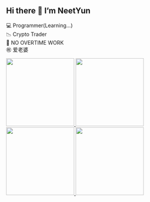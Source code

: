 ## Hi there 👋 I’m NeetYun
💻 Programmer(Learning...)  
📉 Crypto Trader  
🚫 NO OVERTIME WORK  
㊗️ 爱老婆  


<a href="https://github.com/Alexis-Zhang0812/github-readme-stats#gh-dark-mode-only">
    <img src="https://github-readme-stats-rust-eight-17.vercel.app/api?username=Alexis-Zhang0812&show_icons=true&theme=yunsOneDark&count_private=true&hide=issue" height="185px">
    <img src="https://github-readme-stats-rust-eight-17.vercel.app/api/top-langs/?username=Alexis-Zhang0812&theme=yunsOneDark&layout=compact&langs_count=8&hide=HTML,CSS" height="185px">
</a>
<a href="https://github.com/Alexis-Zhang0812/github-readme-stats#gh-light-mode-only">
    <img src="https://github-readme-stats-rust-eight-17.vercel.app/api?username=Alexis-Zhang0812&show_icons=true&theme=yunsOneLight&count_private=true&hide=issue" height="185px">
    <img src="https://github-readme-stats-rust-eight-17.vercel.app/api/top-langs/?username=Alexis-Zhang0812&theme=yunsOneLight&layout=compact&langs_count=8&hide=HTML,CSS" height="185px">
</a>
